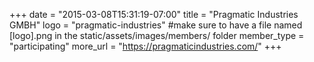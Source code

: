 +++
date = "2015-03-08T15:31:19-07:00"
title = "Pragmatic Industries GMBH"
logo = "pragmatic-industries" #make sure to have a file named [logo].png in the static/assets/images/members/ folder
member_type = "participating"
more_url = "https://pragmaticindustries.com/"
+++


